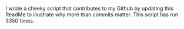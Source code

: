 I wrote a cheeky script that contributes to my Github by updating this ReadMe to illustrate why more than commits matter. This script has run 3350 times.
